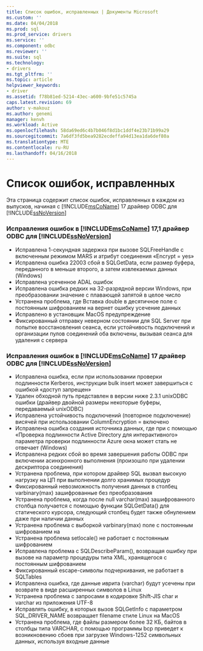 ```yaml
---
title: Список ошибок, исправленных | Документы Microsoft
ms.custom: ''
ms.date: 04/04/2018
ms.prod: sql
ms.prod_service: drivers
ms.service: ''
ms.component: odbc
ms.reviewer: ''
ms.suite: sql
ms.technology:
- drivers
ms.tgt_pltfrm: ''
ms.topic: article
helpviewer_keywords:
- driver
ms.assetid: f78b81ed-5214-43ec-a600-9bfe51c5745a
caps.latest.revision: 69
author: v-makouz
ms.author: genemi
manager: kenvh
ms.workload: Active
ms.openlocfilehash: 58da69ed6c4b7b046f8d1bc1ddf4e23b71b99a29
ms.sourcegitcommit: 7a6df3fd5bea9282ecdeffa94d13ea1da6def80a
ms.translationtype: MTE
ms.contentlocale: ru-RU
ms.lasthandoff: 04/16/2018
---
```

# <a name="list-of-bugs-fixed"></a>Список ошибок, исправленных

Эта страница содержит список ошибок, исправленных в каждом из выпусков, начиная с [!INCLUDE[msCoName](../../includes/msconame_md.md)] 17 драйвер ODBC для [!INCLUDE[ssNoVersion](../../includes/ssnoversion_md.md)]

### <a name="bug-fixes-in-the-includemsconameincludesmsconamemdmd-odbc-driver-171-for-includessnoversionincludesssnoversionmdmd"></a>Исправления ошибок в [!INCLUDE[msCoName](../../includes/msconame_md.md)] 17,1 драйвер ODBC для [!INCLUDE[ssNoVersion](../../includes/ssnoversion_md.md)]

- Исправлена 1-секундная задержка при вызове SQLFreeHandle с включенным режимом MARS и атрибут соединения «Encrypt = yes»
- Исправлена ошибка 22003 сбой в SQLGetData, если размер буфера, переданного в меньше второго, а затем извлекаемых данных (Windows)
- Исправлена усеченное ADAL ошибок
- Исправлена ошибка редких на 32-разрядной версии Windows, при преобразовании значение с плавающей запятой в целое число
- Устранена проблема, где Вставка double в десятичное поле с постоянным шифрованием на вернет ошибку усечение данных
- Исправлено в установщик MacOS предупреждение
- Фиксированный отправку неверном состоянии для SQL Server при попытке восстановления сеанса, если устойчивость подключений и организации пулов соединений оба включены, вызывая сеанса для удаления с сервера

### <a name="bug-fixes-in-the-includemsconameincludesmsconamemdmd-odbc-driver-17-for-includessnoversionincludesssnoversionmdmd"></a>Исправления ошибок в [!INCLUDE[msCoName](../../includes/msconame_md.md)] 17 драйвер ODBC для [!INCLUDE[ssNoVersion](../../includes/ssnoversion_md.md)]

- Исправлена ошибка, если при использовании проверки подлинности Kerberos, инструкции bulk insert может завершиться с ошибкой «доступ запрещен»
- Удален обходной путь представлен в версии ниже 2.3.1 unixODBC ошибки (драйвер двойной размеры некоторые буферы, передаваемый unixODBC)
- Исправлена устойчивость подключений (повторное подключение) висячей при использовании ColumnEncryption = включено
- Исправлена ошибка создания источника данных, где при с помощью «Проверка подлинности Active Directory для интерактивного» параметра проверки подлинности Azure окна может стать не отвечает (Windows)
- Исправлена редких сбой во время завершения работы ODBC при включении асинхронного выполнения (произошло при удалении дескриптора соединения)
- Устранена проблема, при котором драйвер SQL вызвал высокую нагрузку на ЦП при выполнении долго хранимых процедур
- Фиксированный невозможность получения данных в столбец varbinary(max) зашифрованные без преобразования
- Устранена проблема, когда после null varchar(max) зашифрованного столбца получается с помощью функции SQLGetData() для статического курсора, следующий столбец будет также обнулением даже при наличии данных
- Устранена проблема с выборкой varbinary(max) поле с постоянным шифрованием на
- Устранена проблема setlocale() не работает с постоянным шифрованием
- Исправлена проблема с SQLDescribeParam(), возвращая ошибку при вызове на параметр процедуры типа XML, хранящегося с постоянным шифрованием
- Фиксированный escape-символы подчеркивания, не работает в SQLTables
- Исправлена ошибка, где данные иврита (varchar) будут усечены при возврате в виде расширенных символов в Linux
- Устранена проблема с запросами в кодировке Shift-JIS char и varchar из приложения UTF-8
- Исправлять ошибку, в которых вызов SQLGetInfo с параметром SQL_DRIVER_NAME возвращает filename стиле Linux на MacOS
- Устранена проблема, где файлы размером более 32 КБ, байтов в столбцы типа VARCHAR, с помощью программы bcp приведет к возникновению сбоев при загрузке Windows-1252 символьных данных, используя входные данные
